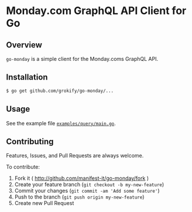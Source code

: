 # Monday.com GraphQL API Client for Go

## Overview

`go-monday` is a simple client for the Monday.coms GraphQL API.

## Installation

```bash
$ go get github.com/grokify/go-monday/...
```

## Usage

See the example file [`examples/query/main.go`](examples/query/main.go).

## Contributing

Features, Issues, and Pull Requests are always welcome.

To contribute:

1. Fork it ( http://github.com/manifest-it/go-monday/fork )
2. Create your feature branch (`git checkout -b my-new-feature`)
3. Commit your changes (`git commit -am 'Add some feature'`)
4. Push to the branch (`git push origin my-new-feature`)
5. Create new Pull Request
